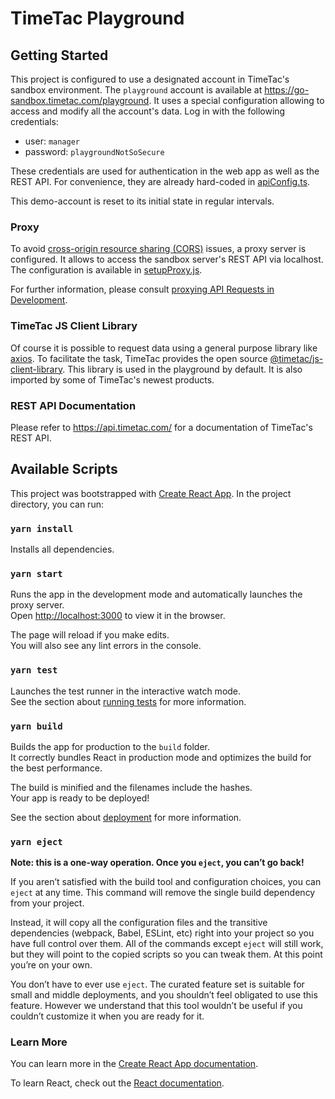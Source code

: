 # TimeTac Playground
## Getting Started

This project is configured to use a designated account in TimeTac's sandbox environment.
The `playground` account is available at https://go-sandbox.timetac.com/playground. It uses a special configuration allowing to access and 
modify all the account's data. Log in with the following credentials:

* user: `manager`
* password: `playgroundNotSoSecure`

These credentials are used for authentication in the web app as well as the
REST API. For convenience, they are already hard-coded in
[apiConfig.ts](src/apiConfig.ts).

This demo-account is reset to its initial state in regular intervals.

### Proxy

To avoid
[cross-origin resource sharing (CORS)](https://en.wikipedia.org/wiki/Cross-origin_resource_sharing)
issues, a proxy server is configured. It allows to access the sandbox server's
REST API via localhost. The configuration is available in
[setupProxy.js](src/setupProxy.js).

For further information, please consult
[proxying API Requests in Development](https://create-react-app.dev/docs/proxying-api-requests-in-development/).

### TimeTac JS Client Library
Of course it is possible to request data using a general purpose
library like [axios](https://github.com/axios/axios). To facilitate the task,
TimeTac provides the open source
[@timetac/js-client-library](https://github.com/TimeTac/js-client-library).
This library is used in the playground by default. It is also imported by
some of TimeTac's newest products.

### REST API Documentation
Please refer to https://api.timetac.com/ for a documentation of
TimeTac's REST API.

## Available Scripts

This project was bootstrapped with [Create React App](https://github.com/facebook/create-react-app).
In the project directory, you can run:

### `yarn install`

Installs all dependencies.

### `yarn start`

Runs the app in the development mode and automatically launches the proxy
server.\
Open [http://localhost:3000](http://localhost:3000) to view it in the browser.

The page will reload if you make edits.\
You will also see any lint errors in the console.

### `yarn test`

Launches the test runner in the interactive watch mode.\
See the section about [running tests](https://facebook.github.io/create-react-app/docs/running-tests) for more information.

### `yarn build`

Builds the app for production to the `build` folder.\
It correctly bundles React in production mode and optimizes the build for the best performance.

The build is minified and the filenames include the hashes.\
Your app is ready to be deployed!

See the section about [deployment](https://facebook.github.io/create-react-app/docs/deployment) for more information.

### `yarn eject`

**Note: this is a one-way operation. Once you `eject`, you can’t go back!**

If you aren’t satisfied with the build tool and configuration choices, you can `eject` at any time. This command will remove the single build dependency from your project.

Instead, it will copy all the configuration files and the transitive dependencies (webpack, Babel, ESLint, etc) right into your project so you have full control over them. All of the commands except `eject` will still work, but they will point to the copied scripts so you can tweak them. At this point you’re on your own.

You don’t have to ever use `eject`. The curated feature set is suitable for small and middle deployments, and you shouldn’t feel obligated to use this feature. However we understand that this tool wouldn’t be useful if you couldn’t customize it when you are ready for it.

### Learn More

You can learn more in the [Create React App documentation](https://facebook.github.io/create-react-app/docs/getting-started).

To learn React, check out the [React documentation](https://reactjs.org/).


